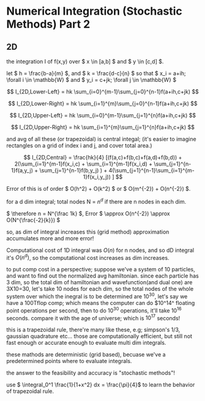 # Numerical Integration (Stochastic Methods) Part 2

## 2D

the integration I of f(x,y) over $ x \in \[a,b\] $ and $ y \in \[c,d\] $.

let $ h = \frac{b-a}{m} $, and $ k = \frac{d-c}{n} $ so that $ x_i = a+ih; \forall i \in \mathbb{W} $ and $ y_i = c+jk; \forall j \in \mathbb{W} $

$$ I_{2D,Lower-Left} = hk \sum_{i=0}^{m-1}\sum_{j=0}^{n-1}f(a+ih,c+jk) $$

$$ I_{2D,Lower-Right} = hk \sum_{i=1}^{m}\sum_{j=0}^{n-1}f(a+ih,c+jk) $$

$$ I_{2D,Upper-Left} = hk \sum_{i=0}^{m-1}\sum_{j=1}^{n}f(a+ih,c+jk) $$

$$ I_{2D,Upper-Right} = hk \sum_{i=1}^{m}\sum_{j=1}^{n}f(a+ih,c+jk) $$

and avg of all these (or trapezoidal) is central integal; (it's easier to imagine rectangles on a grid of index i and j, and cover total area.)

$$ I_{2D,Central} = \frac{hk}{4} [(f(a,c)+f(b,c)+f(a,d)+f(b,d)) + 2(\sum_{i=1}^{m-1}f(x_i,c) + \sum_{i=1}^{m-1}f(x_i,d) + \sum_{j=1}^{n-1}f(a,y_j) + \sum_{j=1}^{n-1}f(b,y_j) ) + 4(\sum_{j=1}^{n-1}\sum_{i=1}^{m-1}f(x_i,y_j)) ] $$

Error of this is of order $ O(h^2) + O(k^2) $ or $ O(m^{-2}) + O(n^{-2}) $.

for a d dim integral;
total nodes N = $n^d$ if there are n nodes in each dim.

$ \therefore n = N^{\frac 1k} $, Error $ \approx O(n^{-2}) \approx O(N^{\frac{-2}{k}}) $

so, as dim of integral increases this (grid method) approximation accumulates more and more error!

Computational cost of 1D integral was $O(n)$ for n nodes, and so dD integral it's $O(n^d)$, so the computational cost increases as dim increases.

to put comp cost in a perspective; suppose we've a system of 10 particles, and want to find out the normalized avg hamiltonian.
since each particle has 3 dim, so the total dim of hamiltonian and wavefunction(and dual one) are 3X10=30, let's take 10 nodes for each dim, so the total nodes of the whole system over which the inegral is to be determined are $10^30$, let's say we have a 100Tflop comp; which means the computer can do $10^14^ floating point operations per second, then to do $10^30$ operations, it'll take $10^16$ seconds.
compare it with the age of universe; which is $10^17$ seconds!

this is a trapezoidal rule, there're many like these, e.g; simpson's 1/3, gaussian quadrature etc... those are computationally efficient, but still not fast enough or accurate enough to evaluate multi dim integrals.

these mathods are deterministic (grid based), becuase we've a predetermined points where to evaluate integrals.

the answer to the feasibility and accuracy is "stochastic methods"!

use $ \integral_0^1 \frac{1}{1+x^2} dx = \frac{\pi}{4}$ to learn the behavior of trapezoidal rule.